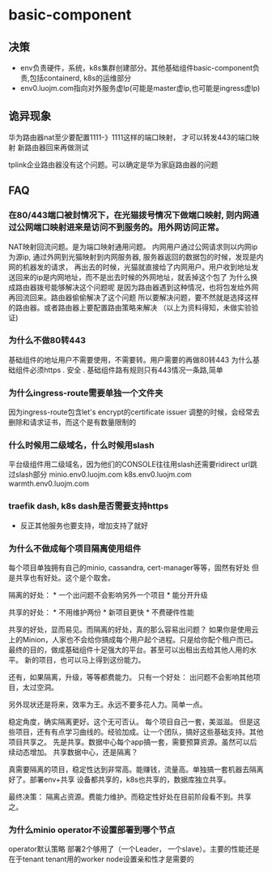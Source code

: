 # basic-component

## 决策

* env负责硬件，系统，k8s集群创建部分。其他基础组件basic-component负责,包括containerd, k8s的运维部分
* env0.luojm.com指向对外服务虚Ip(可能是master虚ip,也可能是ingress虚Ip)

## 诡异现象

 华为路由器nat至少要配置1111-》1111这样的端口映射，
 才可以转发443的端口映射
 新路由器回来再做测试

 tplink企业路由器没有这个问题。可以确定是华为家庭路由器的问题


## FAQ

### 在80/443端口被封情况下，在光猫拨号情况下做端口映射, 则内网通过公网端口映射进来是访问不到服务的。用外网访问正常。

NAT映射回流问题。是为端口映射通用问题。
内网用户通过公网请求则以内网ip为源ip, 通过外网到光猫映射到内网服务器, 服务器返回的数据包的时候，发现是内网的机器发的请求，
再出去的时候，光猫就直接给了内网用户。用户收到地址发送回来的ip是内网地址，而不是出去时候的外网地址，就丢掉这个包了
为什么换成路由器拨号能够解决这个问题呢
是因为路由器遇到这种情况，也将包发给外网再回流回来。路由器偷偷解决了这个问题
所以要解决问题，要不然就是选择这样的路由器。或者路由器上要配置路由策略来解决
（以上为资料得知，未做实验验证)

### 为什么不做80转443

基础组件的地址用户不需要使用，不需要转。用户需要的再做80转443
为什么基础组件必须https
. 安全
. 基础组件路有规则只有443情况一条路,简单

### 为什么ingress-route需要单独一个文件夹

因为ingress-route包含let's encrypt的certificate issuer
调整的时候，会经常去删除和请求证书，而这个是有数量限制的

### 什么时候用二级域名，什么时候用slash

平台级组件用二级域名，因为他们的CONSOLE往往用slash还需要ridirect url跳过slash部分
minio.env0.luojm.com
k8s.env0.luojm.com
warmth.env0.luojm.com

### traefik dash, k8s dash是否需要支持https

* 反正其他服务也要支持，增加支持了就好

### 为什么不做成每个项目隔离使用组件

每个项目单独拥有自己的minio, cassandra, cert-manager等等，固然有好处
但是共享也有好处。这个是个取舍。

隔离的好处： 
	* 一个出问题不会影响另外一个项目
	* 能分开升级
  
共享的好处： 
	* 不用维护两份
	* 新项目更快
	* 不费硬件性能

共享的好处，显而易见。而隔离的好处，真的那么容易出问题？
如果你是使用云上的Minion，人家也不会给你搞成每个用户起个进程。只是给你配个租户而已。
最终的目的，做成基础组件十足强大的平台。甚至可以出租出去给其他人用的水平。
新的项目，也可以马上得到这份能力。

还有，如果隔离，升级，等等都费能力。
只有一个好处： 出问题不会影响其他项目，太过空洞。

另外现状还是将来，效率为王。永远不要多花人力。简单一点。

稳定角度，确实隔离更好。这个无可否认。
每个项目自己一套，美滋滋。
但是这些项目，还有有点学习曲线的。经验加成。让一个团队，搞好这些基础支持。其他项目共享之。
先是共享。数据中心每个app搞一套，需要预算资源。虽然可以后续动态增加。
共享数据中心，还是隔离？

真需要隔离的项目，稳定性达到非常高。能赚钱，流量高。单独搞一套机器去隔离好了。部署env+共享
设备都共享的，k8s也共享的，数据库独立共享。

最终决策： 隔离占资源。费能力维护。而稳定性好处在目前阶段看不到。共享之。

### 为什么minio operator不设置部署到哪个节点

operator默认策略 部署2个够用了（一个Leader， 一个slave）。主要的性能还是在于tenant
tenant用的worker node设置亲和性才是需要的
